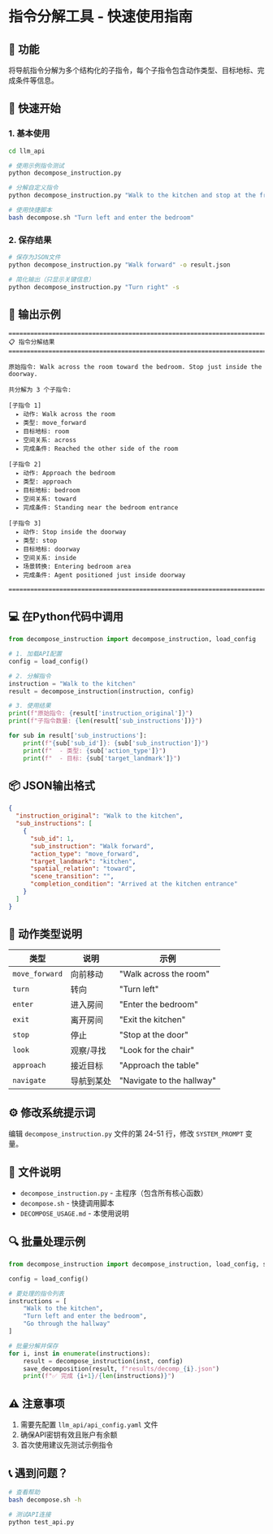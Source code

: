# 指令分解工具 - 快速使用指南

## 🎯 功能

将导航指令分解为多个结构化的子指令，每个子指令包含动作类型、目标地标、完成条件等信息。

## 🚀 快速开始

### 1. 基本使用

```bash
cd llm_api

# 使用示例指令测试
python decompose_instruction.py

# 分解自定义指令
python decompose_instruction.py "Walk to the kitchen and stop at the fridge"

# 使用快捷脚本
bash decompose.sh "Turn left and enter the bedroom"
```

### 2. 保存结果

```bash
# 保存为JSON文件
python decompose_instruction.py "Walk forward" -o result.json

# 简化输出（只显示关键信息）
python decompose_instruction.py "Turn right" -s
```

## 📝 输出示例

```
================================================================================
📋 指令分解结果
================================================================================

原始指令: Walk across the room toward the bedroom. Stop just inside the doorway.

共分解为 3 个子指令:

[子指令 1]
  ▸ 动作: Walk across the room
  ▸ 类型: move_forward
  ▸ 目标地标: room
  ▸ 空间关系: across
  ▸ 完成条件: Reached the other side of the room

[子指令 2]
  ▸ 动作: Approach the bedroom
  ▸ 类型: approach
  ▸ 目标地标: bedroom
  ▸ 空间关系: toward
  ▸ 完成条件: Standing near the bedroom entrance

[子指令 3]
  ▸ 动作: Stop inside the doorway
  ▸ 类型: stop
  ▸ 目标地标: doorway
  ▸ 空间关系: inside
  ▸ 场景转换: Entering bedroom area
  ▸ 完成条件: Agent positioned just inside doorway

================================================================================
```

## 💻 在Python代码中调用

```python
from decompose_instruction import decompose_instruction, load_config

# 1. 加载API配置
config = load_config()

# 2. 分解指令
instruction = "Walk to the kitchen"
result = decompose_instruction(instruction, config)

# 3. 使用结果
print(f"原始指令: {result['instruction_original']}")
print(f"子指令数量: {len(result['sub_instructions'])}")

for sub in result['sub_instructions']:
    print(f"{sub['sub_id']}: {sub['sub_instruction']}")
    print(f"  - 类型: {sub['action_type']}")
    print(f"  - 目标: {sub['target_landmark']}")
```

## 📦 JSON输出格式

```json
{
  "instruction_original": "Walk to the kitchen",
  "sub_instructions": [
    {
      "sub_id": 1,
      "sub_instruction": "Walk forward",
      "action_type": "move_forward",
      "target_landmark": "kitchen",
      "spatial_relation": "toward",
      "scene_transition": "",
      "completion_condition": "Arrived at the kitchen entrance"
    }
  ]
}
```

## 🔧 动作类型说明

| 类型 | 说明 | 示例 |
|------|------|------|
| `move_forward` | 向前移动 | "Walk across the room" |
| `turn` | 转向 | "Turn left" |
| `enter` | 进入房间 | "Enter the bedroom" |
| `exit` | 离开房间 | "Exit the kitchen" |
| `stop` | 停止 | "Stop at the door" |
| `look` | 观察/寻找 | "Look for the chair" |
| `approach` | 接近目标 | "Approach the table" |
| `navigate` | 导航到某处 | "Navigate to the hallway" |

## ⚙️ 修改系统提示词

编辑 `decompose_instruction.py` 文件的第 24-51 行，修改 `SYSTEM_PROMPT` 变量。

## 📂 文件说明

- `decompose_instruction.py` - 主程序（包含所有核心函数）
- `decompose.sh` - 快捷调用脚本
- `DECOMPOSE_USAGE.md` - 本使用说明

## 🔍 批量处理示例

```python
from decompose_instruction import decompose_instruction, load_config, save_decomposition

config = load_config()

# 要处理的指令列表
instructions = [
    "Walk to the kitchen",
    "Turn left and enter the bedroom",
    "Go through the hallway"
]

# 批量分解并保存
for i, inst in enumerate(instructions):
    result = decompose_instruction(inst, config)
    save_decomposition(result, f"results/decomp_{i}.json")
    print(f"✅ 完成 {i+1}/{len(instructions)}")
```

## ⚠️ 注意事项

1. 需要先配置 `llm_api/api_config.yaml` 文件
2. 确保API密钥有效且账户有余额
3. 首次使用建议先测试示例指令

## 📞 遇到问题？

```bash
# 查看帮助
bash decompose.sh -h

# 测试API连接
python test_api.py
```
